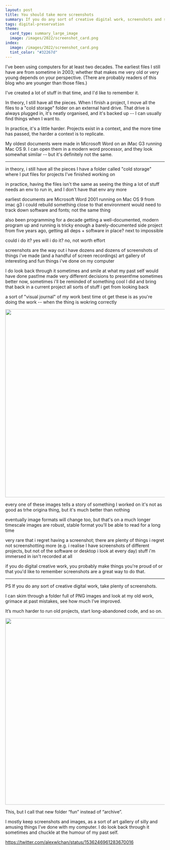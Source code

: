 ```yaml
---
layout: post
title: You should take more screenshots
summary: If you do any sort of creative digital work, screenshots and screen recordings are your best hope of remembering it.
tags: digital-preservation
theme:
  card_type: summary_large_image
  image: /images/2022/screenshot_card.png
index:
  image: /images/2022/screenshot_card.png
  tint_color: "#32267d"
---
```


I've been using computers for at least two decades.
The earliest files I still have are from sometime in 2003; whether that makes me very old or very young depends on your perspective.
(There are probably readers of this blog who are younger than those files.)

I've created a lot of stuff in that time, and I'd like to remember it.

In theory, I still have all the pieces.
When I finish a project, I move all the files to a "cold storage" folder on an external hard drive.
That drive is always plugged in, it's neatly organised, and it's backed up -- I can usually find things when I want to.

In practice, it's a little harder.
Projects exist in a context, and the more time has passed, the harder a context is to replicate.

My oldest documents were made in Microsoft Word on an iMac G3 running Mac OS 9.
I can open them in a modern word processor, and they look somewhat similar -- but it's definitely not the same.


---

in theory, i still have all the pieces
I have a folder called "cold storage" where I put files for projects I've finished working on

in practice, having the files isn't the same as seeing the thing
a lot of stuff needs an env to run in, and I don't have that env any more

earliest documents are Microsoft Word 2001 running on Mac OS 9 from imac g3
i could rebuild something close to that environment
would need to track down software and fonts; not the same thing

also been programming for a decade
getting a well-documented, modern program up and running is tricky enough
a barely-documented side project from five years ago, getting all deps + software in place?
next to impossible

could i do it?
yes
will i do it?
no, not worth effort

screenshots are the way out
i have dozens and dozens of screenshots of things i've made (and a handful of screen recordings)
art gallery of interesting and fun things i've done on my computer

I do look back through it sometimes and smile at what my past self would have done
past!me made very different decisions to present!me
sometimes better now, sometimes i'll be reminded of something cool I did and bring that back in a current project
all sorts of stuff i get from looking back

a sort of "visual journal" of my work
best time ot get these is as you're doing the work -- when the thing is wokring correctly

<img src="/images/2022/screenshots_thumbnails.png" style="width: 595px;">

every one of these images tells a story of something I worked on
it's not as good as trhe origina thing, but it's much better than nothing

eventually image formats will change too, but that's on a much longer timescale
images are robust, stable format you'll be able to read for a long time

very rare that i regret having a screenshot; there are plenty of things i regret not screenshotting more
(e.g. i realise I have screenshots of different projects, but not of the software or desktop i look at every day)
stuff i'm immersed in isn't recorded at all

if you do digital creative work, you probably make things you're proud of or that you'd like to remember
screenshots are a great way to do that.


---


PS If you do any sort of creative digital work, take plenty of screenshots.

I can skim through a folder full of PNG images and look at my old work, grimace at past mistakes, see how much I’ve improved.

It’s much harder to run old projects, start long-abandoned code, and so on.


<img src="/images/2022/screenshots_folder.png" style="width: 590px;">




This, but I call that new folder “fun” instead of “archive”.

I mostly keep screenshots and images, as a sort of art gallery of silly and amusing things I’ve done with my computer. I do look back through it sometimes and chuckle at the humour of my past self.


https://twitter.com/alexwlchan/status/1536246961283670016